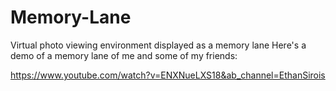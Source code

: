 # Memory-Lane
Virtual photo viewing environment displayed as a memory lane
Here's a demo of a memory lane of me and some of my friends:

https://www.youtube.com/watch?v=ENXNueLXS18&ab_channel=EthanSirois
